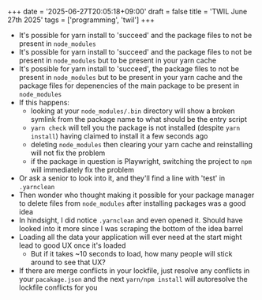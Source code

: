 +++
date = '2025-06-27T20:05:18+09:00'
draft = false
title = 'TWIL June 27th 2025'
tags = ['programming', 'twil']
+++

- It's possible for yarn install to 'succeed' and the package files to not be present in `node_modules`
- It's possible for yarn install to 'succeed' and the package files to not be present in `node_modules` but to be present in your yarn cache
- It's possible for yarn install to 'succeed', the package files to not be present in `node_modules` but to be present in your yarn cache and the package files for depenencies of the main package to be present in `node_modules`
- If this happens:
  - looking at your `node_modules/.bin` directory will show a broken symlink from the package name to what should be the entry script
  - `yarn check` will tell you the package is not installed (despite `yarn install`) having claimed to install it a few seconds ago
  - deleting `node_modules` then clearing your yarn cache and reinstalling will not fix the problem
  - if the package in question is Playwright, switching the project to `npm` will immediately fix the problem
- Or ask a senior to look into it, and they'll find a line with 'test' in `.yarnclean`
- Then wonder who thought making it possible for your package manager to delete files from `node_modules` after installing packages was a good idea
- In hindsight, I did notice `.yarnclean` and even opened it. Should have looked into it more since I was scraping the bottom of the idea barrel
- Loading all the data your application will ever need at the start might lead to good UX once it's loaded
  - But if it takes ~10 seconds to load, how many people will stick around to see that UX?
- If there are merge conflicts in your lockfile, just resolve any conflicts in your `pacakage.json` and the next `yarn/npm install` will autoresolve the lockfile conflicts for you
